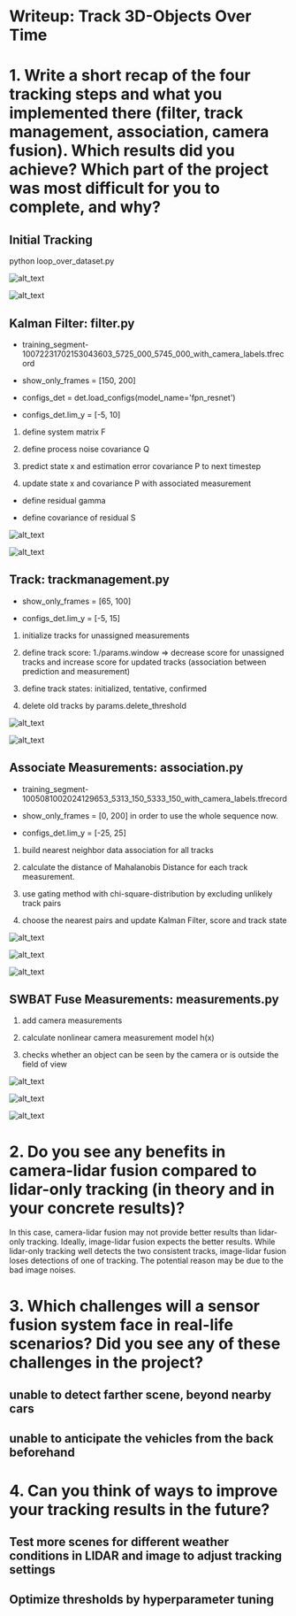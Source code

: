 # Writeup: Track 3D-Objects Over Time


# 1. Write a short recap of the four tracking steps and what you implemented there (filter, track management, association, camera fusion). Which results did you achieve? Which part of the project was most difficult for you to complete, and why?

## Initial Tracking

python loop_over_dataset.py

![alt_text](https://github.com/vickyting0910/fusiondetection/blob/main/img/track0.png)

![alt_text](https://github.com/vickyting0910/fusiondetection/blob/main/img/rmse0.png)


## Kalman Filter: filter.py

- training_segment-10072231702153043603_5725_000_5745_000_with_camera_labels.tfrecord

- show_only_frames = [150, 200]

- configs_det = det.load_configs(model_name='fpn_resnet')

- configs_det.lim_y = [-5, 10]

1. define system matrix F

2. define process noise covariance Q

3. predict state x and estimation error covariance P to next timestep

4. update state x and covariance P with associated measurement

- define residual gamma

- define covariance of residual S

![alt_text](https://github.com/vickyting0910/fusiondetection/blob/main/img/track1.png)

![alt_text](https://github.com/vickyting0910/fusiondetection/blob/main/img/rmse1.png)


## Track: trackmanagement.py

- show_only_frames = [65, 100]

- configs_det.lim_y = [-5, 15]

1. initialize tracks for unassigned measurements

2. define track score: 1./params.window => decrease score for unassigned tracks and increase score for updated tracks (association between prediction and measurement)

3. define track states: initialized, tentative, confirmed

4. delete old tracks by params.delete_threshold

![alt_text](https://github.com/vickyting0910/fusiondetection/blob/main/img/track2.png)

![alt_text](https://github.com/vickyting0910/fusiondetection/blob/main/img/rmse2.png)


## Associate Measurements: association.py

- training_segment-1005081002024129653_5313_150_5333_150_with_camera_labels.tfrecord

- show_only_frames = [0, 200] in order to use the whole sequence now.

- configs_det.lim_y = [-25, 25]

1. build nearest neighbor data association for all tracks

2. calculate the distance of Mahalanobis Distance for each track measurement.

3. use gating method with chi-square-distribution by excluding unlikely track pairs

4. choose the nearest pairs  and update Kalman Filter, score and track state 

![alt_text](https://github.com/vickyting0910/fusiondetection/blob/main/img/track3.png)

![alt_text](https://github.com/vickyting0910/fusiondetection/blob/main/img/rmse3.png)

![alt_text](https://github.com/vickyting0910/fusiondetection/blob/main/img/animation_step3.gif)


## SWBAT Fuse Measurements: measurements.py

1. add camera measurements

2. calculate nonlinear camera measurement model h(x)

3. checks whether an object can be seen by the camera or is outside the field of view

![alt_text](https://github.com/vickyting0910/fusiondetection/blob/main/img/track4.png)

![alt_text](https://github.com/vickyting0910/fusiondetection/blob/main/img/rmse4.png)

![alt_text](https://github.com/vickyting0910/fusiondetection/blob/main/img/animation_step4.gif)

# 2. Do you see any benefits in camera-lidar fusion compared to lidar-only tracking (in theory and in your concrete results)? 

In this case, camera-lidar fusion may not provide better results than lidar-only tracking. Ideally,  image-lidar fusion expects the better results. While lidar-only tracking well detects the two consistent tracks, image-lidar fusion loses detections of one of tracking. The potential reason may be due to the bad image noises. 

# 3. Which challenges will a sensor fusion system face in real-life scenarios? Did you see any of these challenges in the project?

## unable to detect farther scene, beyond nearby cars

## unable to anticipate the vehicles from the back beforehand

# 4. Can you think of ways to improve your tracking results in the future?

## Test more scenes for different weather conditions in LIDAR and image to adjust tracking settings

## Optimize thresholds by hyperparameter tuning


